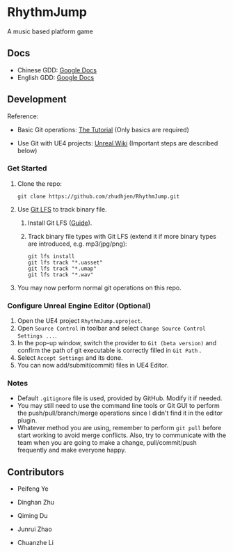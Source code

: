 # RhythmJump
A music based platform game

## Docs

- Chinese GDD: [Google Docs](https://docs.google.com/document/d/1o8JgMRD53AjWpdXvaA8AGeciMkFDwY28pzybJHmWqKY/edit)
- English GDD: [Google Docs](https://docs.google.com/document/d/1kXH58Myj2T4DLfro5Uc1xLvNs8SQxa3L3cDC9CGhSiI/edit)

## Development

Reference:

- Basic Git operations: [The Tutorial](https://git-scm.com/docs/gittutorial) (Only basics are required)

- Use Git with UE4 projects: [Unreal Wiki](https://wiki.unrealengine.com/Git_source_control_(Tutorial)) (Important steps are described below)

### Get Started

1. Clone the repo:

   ```
   git clone https://github.com/zhudhjen/RhythmJump.git
   ```

2. Use [Git LFS](https://git-lfs.github.com/) to track binary file.

   1.  Install Git LFS ([Guide](https://help.github.com/articles/installing-git-large-file-storage)).

   2. Track binary file types with Git LFS (extend it if more binary types are introduced, e.g. mp3/jpg/png):

      ```shell
      git lfs install
      git lfs track "*.uasset"
      git lfs track "*.umap"
      git lfs track "*.wav"
      ```

3. You may now perform normal git operations on this repo.

### Configure Unreal Engine Editor (Optional)

1. Open the UE4 project `RhythmJump.uproject`.
2. Open `Source Control` in toolbar and select `Change Source Control Settings ...`.
3. In the pop-up window, switch the provider to `Git (beta version)` and confirm the path of git executable is correctly filled in `Git Path` .
4. Select `Accept Settings` and its done.
5. You can now add/submit(commit) files in UE4 Editor. 

### Notes

- Default `.gitignore` file is used, provided by GitHub. Modify it if needed.
- You may still need to use the command line tools or Git GUI to perform the push/pull/branch/merge operations since I didn't find it in the editor plugin.
- Whatever method you are using, remember to perform `git pull`  before start working to avoid merge conflicts. Also, try to communicate with the team when you are going to make a change,  pull/commit/push frequently and make everyone happy.

## Contributors

- Peifeng Ye

- Dinghan Zhu

- Qiming Du
- Junrui Zhao
- Chuanzhe Li